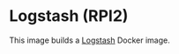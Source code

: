 # Logstash (RPI2)

This image builds a
[Logstash](https://www.elastic.co/products/logstash) Docker image.